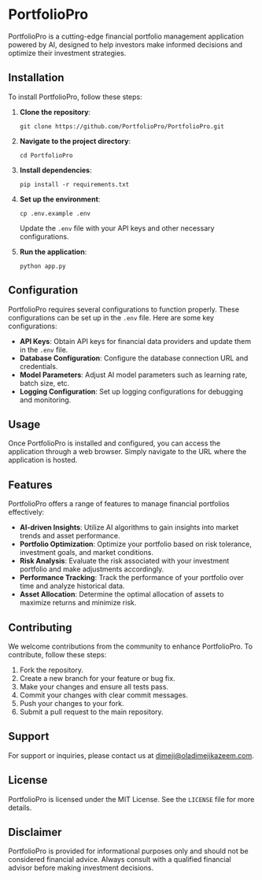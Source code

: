# PortfolioPro

PortfolioPro is a cutting-edge financial portfolio management application powered by AI, designed to help investors make informed decisions and optimize their investment strategies.

## Installation

To install PortfolioPro, follow these steps:

1. **Clone the repository**: 
    ```
    git clone https://github.com/PortfolioPro/PortfolioPro.git
    ```
2. **Navigate to the project directory**:
    ```
    cd PortfolioPro
    ```
3. **Install dependencies**:
    ```
    pip install -r requirements.txt
    ```
4. **Set up the environment**:
    ```
    cp .env.example .env
    ```
   Update the `.env` file with your API keys and other necessary configurations.

5. **Run the application**:
    ```
    python app.py
    ```

## Configuration

PortfolioPro requires several configurations to function properly. These configurations can be set up in the `.env` file. Here are some key configurations:

- **API Keys**: Obtain API keys for financial data providers and update them in the `.env` file.
- **Database Configuration**: Configure the database connection URL and credentials.
- **Model Parameters**: Adjust AI model parameters such as learning rate, batch size, etc.
- **Logging Configuration**: Set up logging configurations for debugging and monitoring.

## Usage

Once PortfolioPro is installed and configured, you can access the application through a web browser. Simply navigate to the URL where the application is hosted.

## Features

PortfolioPro offers a range of features to manage financial portfolios effectively:

- **AI-driven Insights**: Utilize AI algorithms to gain insights into market trends and asset performance.
- **Portfolio Optimization**: Optimize your portfolio based on risk tolerance, investment goals, and market conditions.
- **Risk Analysis**: Evaluate the risk associated with your investment portfolio and make adjustments accordingly.
- **Performance Tracking**: Track the performance of your portfolio over time and analyze historical data.
- **Asset Allocation**: Determine the optimal allocation of assets to maximize returns and minimize risk.

## Contributing

We welcome contributions from the community to enhance PortfolioPro. To contribute, follow these steps:

1. Fork the repository.
2. Create a new branch for your feature or bug fix.
3. Make your changes and ensure all tests pass.
4. Commit your changes with clear commit messages.
5. Push your changes to your fork.
6. Submit a pull request to the main repository.

## Support

For support or inquiries, please contact us at dimeji@oladimejikazeem.com.

## License

PortfolioPro is licensed under the MIT License. See the `LICENSE` file for more details.

## Disclaimer

PortfolioPro is provided for informational purposes only and should not be considered financial advice. Always consult with a qualified financial advisor before making investment decisions.
